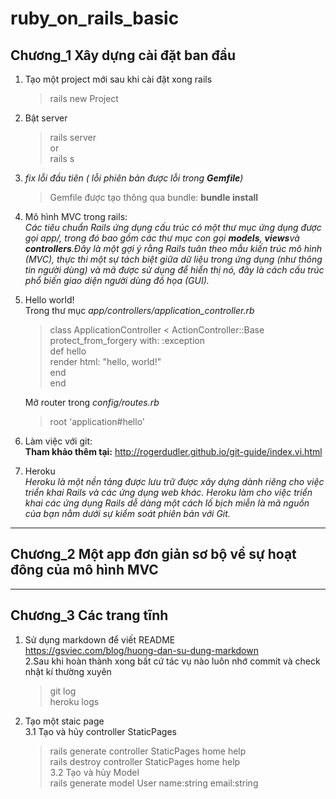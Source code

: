 # ruby_on_rails_basic

## Chương_1 Xây dựng cài đặt ban đầu 
1. Tạo một project mới sau khi cài đặt xong rails  
    > rails new Project  
2. Bật server  
    > rails server  
    or  
    > rails s  
3. *fix lỗi đầu tiên ( lỗi phiên bản được lỗi trong **Gemfile**)*  
    > Gemfile được tạo thông qua bundle:  **bundle install**
4. Mô hình MVC trong rails:  
  _Các tiêu chuẩn Rails ứng dụng cấu trúc có một thư mục ứng dụng được gọi app/, trong đó bao gồm các thư mục con gọi **models**, **views**và **controllers**.Đây là một gợi ý rằng Rails tuân theo mẫu kiến trúc mô hình (MVC), thực thi một sự tách biệt giữa dữ liệu trong ứng dụng (như thông tin người dùng) và mã được sử dụng để hiển thị nó, đây là cách cấu trúc phổ biến giao diện người dùng đồ họa (GUI)._  

5. Hello world!  
   Trong thư mục *app/controllers/application_controller.rb*  
   > class ApplicationController < ActionController::Base  
   > protect_from_forgery with: :exception  
   > def hello  
   >    render html: "hello, world!"  
   > end  
   >end
     
   Mở router trong *config/routes.rb*  
   > root 'application#hello'  
 6. Làm việc với git:  
    **Tham khảo thêm tại:** http://rogerdudler.github.io/git-guide/index.vi.html  
 7. Heroku  
      *Heroku là một nền tảng được lưu trữ được xây dựng dành riêng cho việc triển khai Rails và các ứng dụng web khác. Heroku làm cho việc triển khai các ứng dụng Rails dễ dàng một cách lố bịch miễn là mã nguồn của bạn nằm dưới sự kiểm soát phiên bản với Git.*  

___  
      
## Chương_2  Một app đơn giản sơ bộ về sự hoạt đông của mô hình MVC
  
___  
## Chương_3 Các trang tĩnh  
   1. Sử dụng markdown để viết README  
        https://gsviec.com/blog/huong-dan-su-dung-markdown  
   2.Sau khi hoàn thành xong bất cứ tác vụ nào luôn nhớ commit và check nhật kí thường xuyên  
        > git log  
        > heroku logs  
   3. Tạo một staic page   
    3.1 Tạo và hủy controller StaticPages     
        > rails generate controller StaticPages home help  
        > rails destroy  controller StaticPages home help  
    3.2 Tạo và hủy Model  
        > rails generate model User name:string email:string  
        
  
      
    

